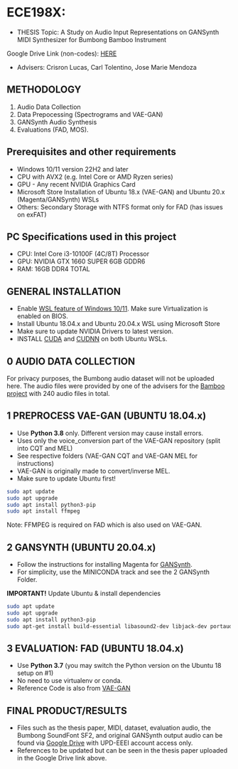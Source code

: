 # ECE198X: 

- THESIS Topic: A Study on Audio Input Representations on GANSynth MIDI Synthesizer for Bumbong Bamboo Instrument

Google Drive Link (non-codes): [HERE](https://drive.google.com/drive/folders/1WdxI_iMl7stvap7ntLjPAhFy5WPrWikx?usp=sharing) 

- Advisers: Crisron Lucas, Carl Tolentino, Jose Marie Mendoza

## METHODOLOGY
1. Audio Data Collection
2. Data Prepocessing (Spectrograms and VAE-GAN)
3. GANSynth Audio Synthesis
4. Evaluations (FAD, MOS).

## Prerequisites and other requirements
- Windows 10/11 version 22H2 and later
- CPU with AVX2 (e.g. Intel Core or AMD Ryzen series)
- GPU - Any recent NVIDIA Graphics Card
- Microsoft Store Installation of Ubuntu 18.x (VAE-GAN) and Ubuntu 20.x (Magenta/GANSynth) WSLs
- Others: Secondary Storage with NTFS format only for FAD (has issues on exFAT)

## PC Specifications used in this project
- CPU: Intel Core i3-10100F (4C/8T) Processor
- GPU: NVIDIA GTX 1660 SUPER 6GB GDDR6
- RAM: 16GB DDR4 TOTAL

## GENERAL INSTALLATION
- Enable [WSL feature of Windows 10/11](https://learn.microsoft.com/en-us/windows/wsl/install). Make sure Virtualization is enabled on BIOS.
- Install Ubuntu 18.04.x and Ubuntu 20.04.x WSL using Microsoft Store
- Make sure to update NVIDIA Drivers to latest version.
- INSTALL [CUDA](https://docs.nvidia.com/cuda/wsl-user-guide/index.html) and [CUDNN](https://docs.nvidia.com/deeplearning/cudnn/install-guide/index.html) on both Ubuntu WSLs.

## 0 AUDIO DATA COLLECTION
For privacy purposes, the Bumbong audio dataset will not be uploaded here. The audio files were provided by one of the advisers for the [Bamboo project](https://phbmi.com/) with 240 audio files in total.

## 1 PREPROCESS VAE-GAN (UBUNTU 18.04.x)
- Use **Python 3.8** only. Different version may cause install errors.
- Uses only the voice_conversion part of the VAE-GAN repository (split into CQT and MEL)
- See respective folders (VAE-GAN CQT and VAE-GAN MEL for instructions)
- VAE-GAN is originally made to convert/inverse MEL.
- Make sure to update Ubuntu first!
```bash
sudo apt update
sudo apt upgrade
sudo apt install python3-pip
sudo apt install ffmpeg
```
Note: FFMPEG is required on FAD which is also used on VAE-GAN.

## 2 GANSYNTH (UBUNTU 20.04.x)
- Follow the instructions for installing Magenta for [GANSynth](https://github.com/magenta/magenta/tree/main/magenta/models/gansynth).
- For simplicity, use the MINICONDA track and see the 2 GANSynth Folder. 

**IMPORTANT!** Update Ubuntu & install dependencies
```bash
sudo apt update
sudo apt upgrade
sudo apt install python3-pip
sudo apt-get install build-essential libasound2-dev libjack-dev portaudio19-dev ffmpeg
```

## 3 EVALUATION: FAD (UBUNTU 18.04.x)
- Use **Python 3.7** (you may switch the Python version on the Ubuntu 18 setup on #1)
- No need to use virtualenv or conda.
- Reference Code is also from [VAE-GAN](https://github.com/RussellSB/tt-vae-gan/tree/e530888af4841cba78a77cda08f8b9dd33dfbd0b/fad/frechet_audio_distance)

## FINAL PRODUCT/RESULTS
- Files such as the thesis paper, MIDI, dataset, evaluation audio, the Bumbong SoundFont SF2, and original GANSynth output audio can be found via [Google Drive](https://drive.google.com/drive/folders/1WdxI_iMl7stvap7ntLjPAhFy5WPrWikx?usp=sharing) with UPD-EEEI account access only. 
- References to be updated but can be seen in the thesis paper uploaded in the Google Drive link above.